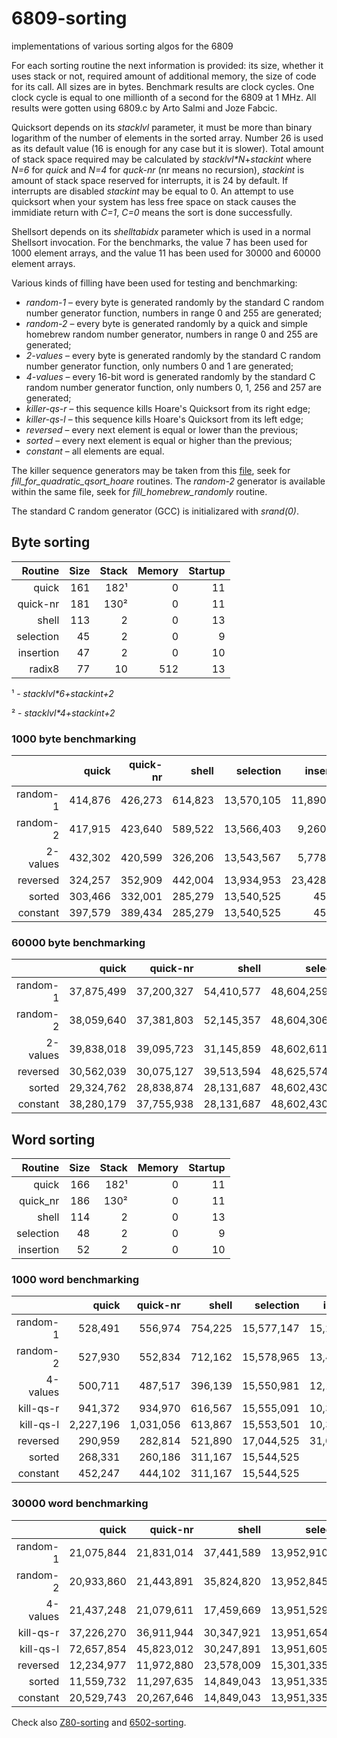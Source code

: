# 6809-sorting
implementations of various sorting algos for the 6809

For each sorting routine the next information is provided:  its size, whether it uses stack or not, required amount of additional memory, the size of code for its call.  All sizes are in bytes.  Benchmark results are clock cycles.  One clock cycle is equal to one millionth of a second for the 6809 at 1 MHz.  All results were gotten using 6809.c by Arto Salmi and Joze Fabcic.

Quicksort depends on its *stacklvl* parameter, it must be more than binary logarithm of the number of elements in the sorted array.  Number 26 is used as its default value (16 is enough for any case but it is slower).  Total amount of stack space required may be calculated by *stacklvl\*N*+*stackint* where *N=6* for *quick* and *N=4* for *quck-nr* (nr means no recursion), *stackint* is amount of stack space reserved for interrupts, it is 24 by default.  If interrupts are disabled *stackint* may be equal to 0.  An attempt to use quicksort when your system has less free space on stack causes the immidiate return with *C=1*, *C=0* means the sort is done successfully.

Shellsort depends on its *shelltabidx* parameter which is used in a normal Shellsort invocation.  For the benchmarks, the value 7 has been used for 1000 element arrays, and the value 11 has been used for 30000 and 60000 element arrays.

Various kinds of filling have been used for testing and benchmarking:
  * *random-1* &ndash; every byte is generated randomly by the standard C random number generator function, numbers in range 0 and 255 are generated;
  * *random-2* &ndash; every byte is generated randomly by a quick and simple homebrew random number generator, numbers in range 0 and 255 are generated;
  * *2-values* &ndash; every byte is generated randomly by the standard C random number generator function, only numbers 0 and 1 are generated;
  * *4-values* &ndash; every 16-bit word is generated randomly by the standard C random number generator function, only numbers 0, 1, 256 and 257 are generated;
  * *killer-qs-r* &ndash; this sequence kills Hoare's Quicksort from its right edge;
  * *killer-qs-l* &ndash; this sequence kills Hoare's Quicksort from its left edge;
  * *reversed* &ndash; every next element is equal or lower than the previous;
  * *sorted* &ndash; every next element is equal or higher than the previous;
  * *constant* &ndash; all elements are equal.

The killer sequence generators may be taken from this [file](https://github.com/litwr2/research-of-sorting/blob/master/fillings.cpp), seek for *fill_for_quadratic_qsort_hoare* routines.  The *random-2* generator is available within the same file, seek for *fill_homebrew_randomly* routine.

The standard C random generator (GCC) is initializared with *srand(0)*.

## Byte sorting

Routine  | Size | Stack | Memory | Startup
--------:|-----:|------:|-------:|-------:
quick    |  161 |   182¹|      0 |      11
quick-nr |  181 |   130²|      0 |      11
shell    |  113 |     2 |      0 |      13
selection|   45 |     2 |      0 |       9
insertion|   47 |     2 |      0 |      10
radix8   |   77 |    10 |    512 |      13

¹ - *stacklvl\*6+stackint+2*

² - *stacklvl\*4+stackint+2*

### 1000 byte benchmarking

  &nbsp; |    quick | quick-nr|   shell |  selection |  insertion | radix8
--------:|---------:|--------:|--------:|-----------:|-----------:|-------:
random-1 |  414,876 | 426,273 | 614,823 | 13,570,105 | 11,890,464 |  81,557
random-2 |  417,915 | 423,640 | 589,522 | 13,566,403 |  9,260,526 |  81,557
2-values |  432,302 | 420,599 | 326,206 | 13,543,567 |  5,778,896 |  81,581
reversed |  324,257 | 352,909 | 442,004 | 13,934,953 | 23,428,030 |  81,557
sorted   |  303,466 | 332,001 | 285,279 | 13,540,525 |     45,001 |  81,557
constant |  397,579 | 389,434 | 285,279 | 13,540,525 |     45,001 |  81,593

### 60000 byte benchmarking

  &nbsp; |    quick | quick-nr |    shell |    selection |     insertion |  radix8 
--------:|---------:|---------:|---------:|-------------:|--------------:|--------:
random-1 |37,875,499|37,200,327|54,410,577|48,604,259,341| 42,120,340,195|4,329,785
random-2 |38,059,640|37,381,803|52,145,357|48,604,306,471| 42,068,605,691|4,330,745
2-values |39,838,018|39,095,723|31,145,859|48,602,611,093| 21,058,278,682|4,332,353
reversed |30,562,039|30,075,127|39,513,594|48,625,574,707| 84,270,682,710|4,329,785
sorted   |29,324,762|28,838,874|28,131,687|48,602,430,025|      2,700,001|4,329,785
constant |38,280,179|37,755,938|28,131,687|48,602,430,025|      2,700,001|4,332,365

## Word sorting

Routine  | Size | Stack | Memory | Startup
--------:|-----:|------:|-------:|-------:
quick    |  166 |   182¹|      0 |      11
quick_nr |  186 |   130²|      0 |      11
shell    |  114 |     2 |      0 |      13
selection|   48 |     2 |      0 |       9
insertion|   52 |     2 |      0 |      10

### 1000 word benchmarking

  &nbsp; |   quick | quick-nr|   shell | selection | insertion 
--------:|--------:|--------:|--------:|----------:|----------:
random-1 |  528,491|  556,974|  754,225| 15,577,147| 15,266,405
random-2 |  527,930|  552,834|  712,162| 15,578,965| 13,499,185
4-values |  500,711|  487,517|  396,139| 15,550,981| 12,149,599
kill-qs-r|  941,372|  934,970|  616,567| 15,555,091| 10,386,242
kill-qs-l|2,227,196|1,031,056|  613,867| 15,553,501| 10,386,103
reversed |  290,959|  282,814|  521,890| 17,044,525| 31,003,012
sorted   |  268,331|  260,186|  311,167| 15,544,525|     48,997
constant |  452,247|  444,102|  311,167| 15,544,525|     48,997

### 30000 word benchmarking

  &nbsp; |     quick |  quick-nr |    shell |    selection |    insertion 
--------:|----------:|----------:|---------:|-------------:|-------------:
random-1 | 21,075,844| 21,831,014|37,441,589|13,952,910,949|13,964,986,018
random-2 | 20,933,860| 21,443,891|35,824,820|13,952,845,117|13,937,815,243
4-values | 21,437,248| 21,079,611|17,459,669|13,951,529,755|10,599,299,071
kill-qs-r| 37,226,270| 36,911,944|30,347,921|13,951,654,177| 9,301,524,790
kill-qs-l| 72,657,854| 45,823,012|30,247,891|13,951,605,001| 9,301,524,651
reversed | 12,234,977| 11,972,880|23,578,009|15,301,335,025|27,900,090,012
sorted   | 11,559,732| 11,297,635|14,849,043|13,951,335,025|     1,469,997
constant | 20,529,743| 20,267,646|14,849,043|13,951,335,025|     1,469,997

Check also [Z80-sorting](https://github.com/litwr2/Z80-sorting) and [6502-sorting](https://github.com/litwr2/6502-sorting).
